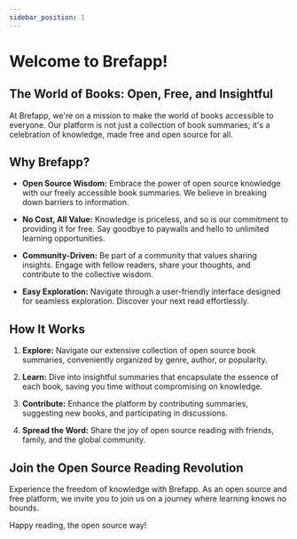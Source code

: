 ```yaml
---
sidebar_position: 1
---
```


# Welcome to Brefapp!

## The World of Books: Open, Free, and Insightful
At Brefapp, we're on a mission to make the world of books accessible to everyone. Our platform is not just a collection of book summaries; it's a celebration of knowledge, made free and open source for all.
## Why Brefapp?

- **Open Source Wisdom:** Embrace the power of open source knowledge with our freely accessible book summaries. We believe in breaking down barriers to information.

- **No Cost, All Value:** Knowledge is priceless, and so is our commitment to providing it for free. Say goodbye to paywalls and hello to unlimited learning opportunities.

- **Community-Driven:** Be part of a community that values sharing insights. Engage with fellow readers, share your thoughts, and contribute to the collective wisdom.

- **Easy Exploration:** Navigate through a user-friendly interface designed for seamless exploration. Discover your next read effortlessly.

## How It Works

1. **Explore:** Navigate our extensive collection of open source book summaries, conveniently organized by genre, author, or popularity.

2. **Learn:** Dive into insightful summaries that encapsulate the essence of each book, saving you time without compromising on knowledge.

3. **Contribute:** Enhance the platform by contributing summaries, suggesting new books, and participating in discussions.

4. **Spread the Word:** Share the joy of open source reading with friends, family, and the global community.

## Join the Open Source Reading Revolution

Experience the freedom of knowledge with Brefapp. As an open source and free platform, we invite you to join us on a journey where learning knows no bounds.

Happy reading, the open source way!

